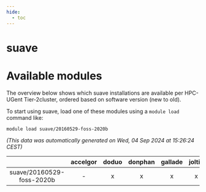 ```yaml
---
hide:
  - toc
---
```


suave
=====

# Available modules


The overview below shows which suave installations are available per HPC-UGent Tier-2cluster, ordered based on software version (new to old).

To start using suave, load one of these modules using a `module load` command like:

```shell
module load suave/20160529-foss-2020b
```

*(This data was automatically generated on Wed, 04 Sep 2024 at 15:26:24 CEST)*  

| |accelgor|doduo|donphan|gallade|joltik|shinx|skitty|
| :---: | :---: | :---: | :---: | :---: | :---: | :---: | :---: |
|suave/20160529-foss-2020b|-|x|x|x|x|-|x|
